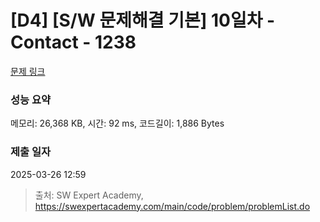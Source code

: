 # [D4] [S/W 문제해결 기본] 10일차 - Contact - 1238 

[문제 링크](https://swexpertacademy.com/main/code/problem/problemDetail.do?contestProbId=AV15B1cKAKwCFAYD) 

### 성능 요약

메모리: 26,368 KB, 시간: 92 ms, 코드길이: 1,886 Bytes

### 제출 일자

2025-03-26 12:59



> 출처: SW Expert Academy, https://swexpertacademy.com/main/code/problem/problemList.do